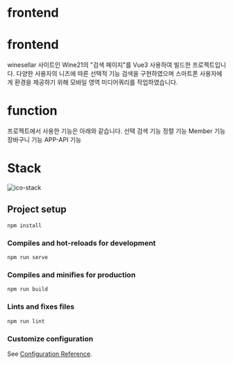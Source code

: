 # frontend

# frontend
winesellar 사이트인 Wine21의 "검색 페이지"를 Vue3 사용하여 빌드한 프로젝트입니다.
다양한 사용자의 니즈에 따른 선택적 기능 검색을 구현하였으며 스마트폰 사용자에게 환경을 제공하기 위해 모바일 영역 미디어쿼리를 작업하였습니다.

# function
프로젝트에서 사용한 기능은 아래와 같습니다.
선택 검색 기능
정렬 기능
Member 기능
장바구니 기능
APP-API 기능

# Stack
![ico-stack](https://user-images.githubusercontent.com/120182749/222172039-90a28565-dbf5-47ac-8a73-9a439accc71a.JPG)

## Project setup
```
npm install
```

### Compiles and hot-reloads for development
```
npm run serve
```

### Compiles and minifies for production
```
npm run build
```

### Lints and fixes files
```
npm run lint
```

### Customize configuration
See [Configuration Reference](https://cli.vuejs.org/config/).
